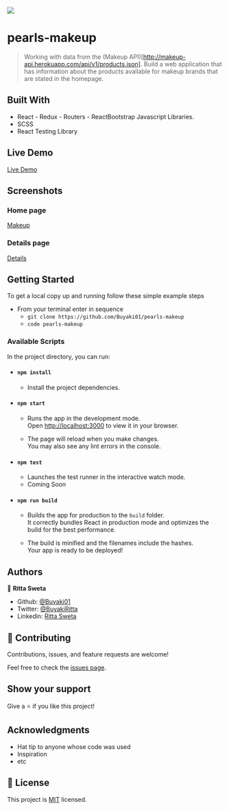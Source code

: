 ![](https://img.shields.io/badge/Microverse-blueviolet)

# pearls-makeup

> Working with data from the (Makeup API)[http://makeup-api.herokuapp.com/api/v1/products.json]. Build a web application that has information about the products available for makeup brands that are stated in the homepage.

## Built With

- React - Redux - Routers - ReactBootstrap Javascript Libraries.
- SCSS
- React Testing Library

## Live Demo
[Live Demo]()

## Screenshots

### Home page
[Makeup]()

### Details page
[Details]()

## Getting Started

To get a local copy up and running follow these simple example steps

- From your terminal enter in sequence 
  - `git clone https://github.com/Buyaki01/pearls-makeup`
  - `code pearls-makeup`

### Available Scripts

In the project directory, you can run:

- #### `npm install`

  - Install the project dependencies.

- #### `npm start`

  - Runs the app in the development mode.\
Open [http://localhost:3000](http://localhost:3000) to view it in your browser.

  - The page will reload when you make changes.\
You may also see any lint errors in the console.

- #### `npm test`

  - Launches the test runner in the interactive watch mode. 
  - Coming Soon

- #### `npm run build`

  - Builds the app for production to the `build` folder.\
It correctly bundles React in production mode and optimizes the build for the best performance.

  - The build is minified and the filenames include the hashes.\
Your app is ready to be deployed!

## Authors

👤 **Ritta Sweta**

- Github: [@Buyaki01](https://github.com/Buyaki01)
- Twitter: [@BuyakiRitta](https://twitter.com/BuyakiRitta)
- Linkedin: [Ritta Sweta](https://www.linkedin.com/in/ritta-sweta/)

## 🤝 Contributing

Contributions, issues, and feature requests are welcome!

Feel free to check the [issues page](https://github.com/Buyaki01/pearls-makeup/issues).

## Show your support

Give a ⭐️ if you like this project!

## Acknowledgments

- Hat tip to anyone whose code was used
- Inspiration
- etc

## 📝 License

This project is [MIT](./MIT.md) licensed.
